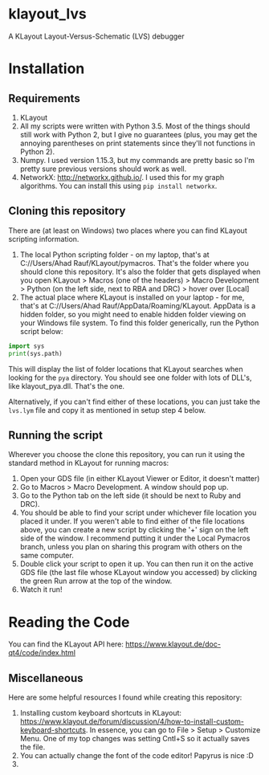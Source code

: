 # klayout_lvs
A KLayout Layout-Versus-Schematic (LVS) debugger

# Installation
## Requirements
1. KLayout
2. All my scripts were written with Python 3.5. Most of the things should still work with Python 2, but I give no guarantees (plus, you may get the annoying parentheses on print statements since they'll not functions in Python 2).
3. Numpy. I used version 1.15.3, but my commands are pretty basic so I'm pretty sure previous versions should work as well.
4. NetworkX: http://networkx.github.io/. I used this for my graph algorithms. You can install this using ```pip install networkx```.

## Cloning this repository
There are (at least on Windows) two places where you can find KLayout scripting information.
1. The local Python scripting folder - on my laptop, that's at C://Users/Ahad Rauf/KLayout/pymacros. That's the folder where you should clone this repository. It's also the folder that gets displayed when you open KLayout > Macros (one of the headers) > Macro Development > Python (on the left side, next to RBA and DRC) > hover over [Local]
2. The actual place where KLayout is installed on your laptop - for me, that's at C://Users/Ahad Rauf/AppData/Roaming/KLayout. AppData is a hidden folder, so you might need to enable hidden folder viewing on your Windows file system. To find this folder generically, run the Python script below:
```python
import sys
print(sys.path)
```
This will display the list of folder locations that KLayout searches when looking for the `pya` directory. You should see one folder with lots of DLL's, like klayout_pya.dll. That's the one.

Alternatively, if you can't find either of these locations, you can just take the ```lvs.lym``` file and copy it as mentioned in setup step 4 below. 

## Running the script
Wherever you choose the clone this repository, you can run it using the standard method in KLayout for running macros:
1. Open your GDS file (in either KLayout Viewer or Editor, it doesn't matter)
2. Go to Macros > Macro Development. A window should pop up.
3. Go to the Python tab on the left side (it should be next to Ruby and DRC).
4. You should be able to find your script under whichever file location you placed it under. If you weren't able to find either of the file locations above, you can create a new script by clicking the '+' sign on the left side of the window. I recommend putting it under the Local Pymacros branch, unless you plan on sharing this program with others on the same computer.
5. Double click your script to open it up. You can then run it on the active GDS file (the last file whose KLayout window you accessed) by clicking the green Run arrow at the top of the window.
6. Watch it run!

# Reading the Code
You can find the KLayout API here: https://www.klayout.de/doc-qt4/code/index.html

## Miscellaneous
Here are some helpful resources I found while creating this repository:
1.  Installing custom keyboard shortcuts in KLayout: https://www.klayout.de/forum/discussion/4/how-to-install-custom-keyboard-shortcuts. In essence, you can go to File > Setup > Customize Menu. One of my top changes was setting Cntl+S so it actually saves the file.
2.  You can actually change the font of the code editor! Papyrus is nice :D
3.  